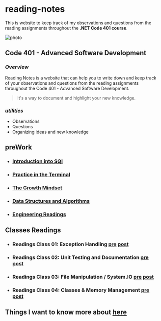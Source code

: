 # reading-notes

This is website to keep track of my observations and questions from the reading assignments throughout the **.NET Code 401 course**.

![photo](https://clockify.me/blog/wp-content/uploads/2021/10/Best-brainstorming-techniques-for-productive-work-cover-min.png)

## Code 401 - Advanced Software Development

### *Overview*

Reading Notes is a website that can help you to write down and keep track of your observations and questions from the reading assignments throughout the Code 401 - Advanced Software Development.

> It's a way to document and highlight your new knowledge.

### *utilities*

- Observations
- Questions
- Organizing ideas and new knowledge

## preWork

- ### [Introduction into SQl](./preWork/Intro%20sql.md)

- ### [Practice in the Terminal](./preWork/Practice%20in%20the%20Terminal.md)

- ### [The Growth Mindset](./preWork/The%20Growth%20Mindset.md)

- ### [Data Structures and Algorithms](./preWork/Data%20Structures%20and%20Algorithms.md)

- ### [Engineering Readings](./preWork/Engineering%20Readings.md)

## Classes Readings

- ### Readings Class 01: Exception Handling [pre](./Classes%20readings/class1/class1-pre.md) [post](./Classes%20readings/class1/class1-post.md)

- ### Readings Class 02: Unit Testing and Documentation [pre](./Classes%20readings/class2/class2-pre.md) [post](./Classes%20readings/class2/class2-post.md)

- ### Readings Class 03: File Manipulation / System.IO [pre](./Classes%20readings/class3/class3-pre.md) [post](./Classes%20readings/class3/class3-post.md)

- ### Readings Class 04: Classes & Memory Management [pre](./Classes%20readings/class4/class4-pre.md) [post](./Classes%20readings/class4/class4-post.md)

## Things I want to know more about [here](./preWork/Things%20I%20want%20to%20know%20more%20about.md)
